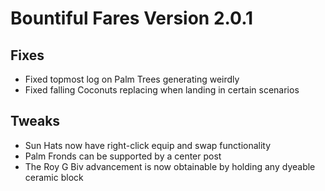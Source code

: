 # Bountiful Fares Version 2.0.1

## Fixes
- Fixed topmost log on Palm Trees generating weirdly
- Fixed falling Coconuts replacing when landing in certain scenarios

## Tweaks
- Sun Hats now have right-click equip and swap functionality
- Palm Fronds can be supported by a center post
- The Roy G Biv advancement is now obtainable by holding any dyeable ceramic block